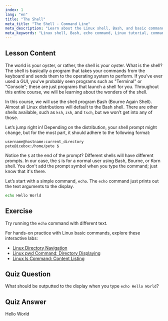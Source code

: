 ```yaml
---
index: 1
lang: "en"
title: "The Shell"
meta_title: "The Shell - Command Line"
meta_description: "Learn about the Linux shell, Bash, and basic commands like 'echo'. Understand shell prompts and start your Linux journey with this beginner-friendly guide."
meta_keywords: "Linux shell, Bash, echo command, Linux tutorial, command line, beginner Linux, shell prompt, Linux guide"
---
```


## Lesson Content

The world is your oyster, or rather, the shell is your oyster. What is the shell? The shell is basically a program that takes your commands from the keyboard and sends them to the operating system to perform. If you’ve ever used a GUI, you’ve probably seen programs such as "Terminal" or "Console"; these are just programs that launch a shell for you. Throughout this entire course, we will be learning about the wonders of the shell.

In this course, we will use the shell program Bash (Bourne Again Shell). Almost all Linux distributions will default to the Bash shell. There are other shells available, such as `ksh`, `zsh`, and `tsch`, but we won’t get into any of those.

Let’s jump right in! Depending on the distribution, your shell prompt might change, but for the most part, it should adhere to the following format:

```plaintext
username@hostname:current_directory
pete@icebox:/home/pete $
```

Notice the `$` at the end of the prompt? Different shells will have different prompts. In our case, the `$` is for a normal user using Bash, Bourne, or Korn shell. You don't add the prompt symbol when you type the command; just know that it's there.

Let’s start with a simple command, `echo`. The `echo` command just prints out the text arguments to the display.

```bash
echo Hello World
```

## Exercise

Try running the `echo` command with different text.

For hands-on practice with Linux basic commands, explore these interactive labs:

- [Linux Directory Navigation](https://labex.io/labs/linux-directory-navigation-387844)
- [Linux pwd Command: Directory Displaying](https://labex.io/labs/linux-linux-pwd-command-directory-displaying-209734)
- [Linux ls Command: Content Listing](https://labex.io/labs/linux-linux-ls-command-content-listing-219205)

## Quiz Question

What should be outputted to the display when you type `echo Hello World`?

## Quiz Answer

Hello World

